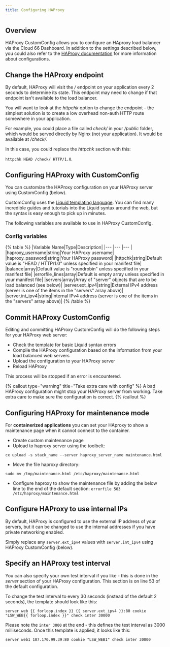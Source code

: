 ```yaml
---
title: Configuring HAProxy
---
```


## Overview

HAProxy CustomConfig allows you to configure an HAproxy load balancer via the Cloud 66 Dashboard. In addition to the settings described below, you could also refer to the [HAProxy documentation](https://www.haproxy.org#docs) for more information about configurations.

## Change the HAProxy endpoint

By default, HAProxy will visit the _/_ endpoint on your application every 2 seconds to determine its state. This endpoint may need to change if that endpoint isn't available to the load balancer.

You will want to look at the _httpchk_ option to change the endpoint - the simplest solution is to create a low overhead non-auth HTTP route somewhere in your application.

For example, you could place a file called _check/_ in your _/public_ folder, which would be served directly by Nginx (not your application). It would be available at _/check/_.

In this case, you could replace the _httpchk_ section with this:

`httpchk HEAD /check/ HTTP/1.0`.

## Configuring HAProxy with CustomConfig

You can customize the HAProxy configuration on your HAProxy server using CustomConfig (below).

CustomConfig uses the [Liquid templating language](https://shopify.github.io/liquid/s). You can find many incredible guides and tutorials into the Liquid syntax around the web, but the syntax is easy enough to pick up in minutes.

The following variables are available to use in HAProxy CustomConfig.

### Config variables

{% table %}
|Variable Name|Type|Description|
|--- |--- |--- |
|haproxy_username|string|Your HAProxy username|
|haproxy_password|string|Your HAProxy password|
|httpchk|string|Default value is "HEAD / HTTP/1.0" unless specified in your manifest file|
|balance|array|Default value is "roundrobin" unless specified in your manifest file|
|errorfile_lines|array|Default is empty array unless specified in your manifest file|
|servers|array|Array of "server" objects that are to be load balanced (see below)|
|server.ext_ipv4|string|External IPv4 address (server is one of the items in the "servers" array above)|
|server.int_ipv4|string|Internal IPv4 address (server is one of the items in the "servers" array above)|
{% /table %}

## Commit HAProxy CustomConfig

Editing and committing HAProxy CustomConfig will do the following steps for your HAProxy web server:

* Check the template for basic Liquid syntax errors
* Compile the HAProxy configuration based on the information from your load balanced web servers
* Upload the configuration to your HAProxy server
* Reload HAProxy

This process will be stopped if an error is encountered.

{% callout type="warning" title="Take extra care with config" %}
A bad HAProxy configuration might stop your HAProxy server from working. Take extra care to make sure the configuration is correct.
{% /callout %}

## Configuring HAProxy for maintenance mode

For **containerized applications** you can set your HAproxy to show a maintenance page when it cannot connect to the container.

* Create custom maintenance page
* Upload to haproxy server using the toolbelt:
```shell
cx upload -s stack_name --server haproxy_server_name maintenance.html
```
* Move the file haproxy directory:
```shell
sudo mv /tmp/maintenance.html /etc/haproxy/maintenance.html
```
* Configure haproxy to show the maintenance file by adding the below line to the end of the default section: `errorfile 503 /etc/haproxy/maintenance.html`

## Configure HAProxy to use internal IPs

By default, HAProxy is configured to use the external IP address of your servers, but it can be changed to use the internal addresses if you have private networking enabled.

Simply replace any `server.ext_ipv4` values with `server.int_ipv4` using HAProxy CustomConfig (below).

## Specify an HAProxy test interval

You can also specify your own test interval if you like - this is done in the _server_ section of your HAProxy configuration. This section is on line 53 of the default configuration.

To change the test interval to every 30 seconds (instead of the default 2 seconds), the template should look like this:

```shell
server web {{ forloop.index }} {{ server.ext_ipv4 }}:80 cookie "LSW_WEB{{ forloop.index }}" check inter 30000 
```

Please note the `inter 3000` at the end - this defines the test interval as 3000 milliseconds. Once this template is applied, it looks like this:

```shell
server web1 107.170.99.39:80 cookie "LSW_WEB1" check inter 30000
```